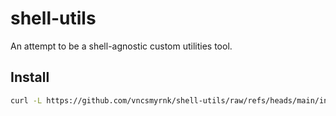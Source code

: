 # shell-utils

An attempt to be a shell-agnostic custom utilities tool.

## Install

```sh
curl -L https://github.com/vncsmyrnk/shell-utils/raw/refs/heads/main/installer.sh | sh
```
